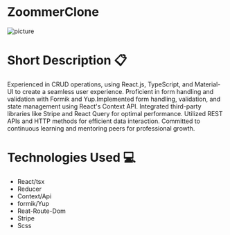 # ZoommerClone
![picture](https://github.com/Svani31/ZoommerClone/assets/119888981/447b00a6-973c-4a43-ab3f-eefdc63cf538)
# Short Description 📋
Experienced in CRUD operations, using React.js, TypeScript, and Material-UI to create a 
seamless user experience. Proficient in form handling and validation with Formik and 
Yup.Implemented form handling, validation, and state management using React's Context 
API. Integrated third-party libraries like Stripe and React Query for optimal performance. 
Utilized REST APIs and HTTP methods for efficient data interaction. Committed to 
continuous learning and mentoring peers for professional growth.
    

# Technologies Used 💻
* React/tsx  
* Reducer
* Context/Api
* formik/Yup
* Reat-Route-Dom
* Stripe
* Scss
          
